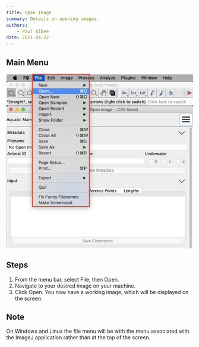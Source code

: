 ```yaml
---
title: Open Image
summary: Details on opening images.
authors:
    - Paul Albee
date: 2021-04-22
---
```

## Main Menu
![Image Opening](img/open_image.png)

## Steps
1. From the menu bar, select File, then Open.
1. Navigate to your desired image on your machine.
1. Click Open. You now have a working image, which will be displayed on the screen.

## Note
On Windows and Linux the file menu will be with the menu associated with the ImageJ application rather than at the top of the screen.